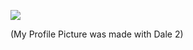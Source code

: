 ![](https://github.com/maxruffo/maxruffo/blob/main/giphy%20(1).gif)



(My Profile Picture was made with Dale 2)
